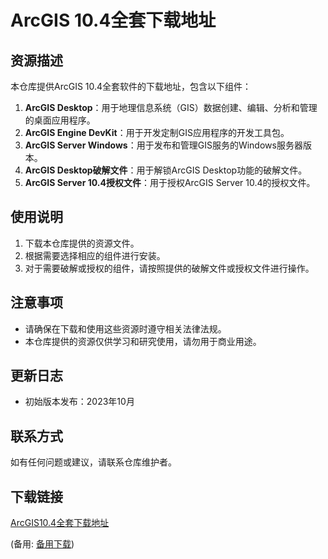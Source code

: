 # ArcGIS 10.4全套下载地址

## 资源描述
本仓库提供ArcGIS 10.4全套软件的下载地址，包含以下组件：

1. **ArcGIS Desktop**：用于地理信息系统（GIS）数据创建、编辑、分析和管理的桌面应用程序。
2. **ArcGIS Engine DevKit**：用于开发定制GIS应用程序的开发工具包。
3. **ArcGIS Server Windows**：用于发布和管理GIS服务的Windows服务器版本。
4. **ArcGIS Desktop破解文件**：用于解锁ArcGIS Desktop功能的破解文件。
5. **ArcGIS Server 10.4授权文件**：用于授权ArcGIS Server 10.4的授权文件。

## 使用说明
1. 下载本仓库提供的资源文件。
2. 根据需要选择相应的组件进行安装。
3. 对于需要破解或授权的组件，请按照提供的破解文件或授权文件进行操作。

## 注意事项
- 请确保在下载和使用这些资源时遵守相关法律法规。
- 本仓库提供的资源仅供学习和研究使用，请勿用于商业用途。

## 更新日志
- 初始版本发布：2023年10月

## 联系方式
如有任何问题或建议，请联系仓库维护者。

## 下载链接
[ArcGIS10.4全套下载地址](https://pan.quark.cn/s/3426f6566acc) 

(备用: [备用下载](https://pan.baidu.com/s/1CxrXG4NHVhzoVl7J-T3nVQ?pwd=1234))

